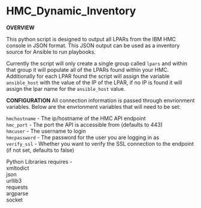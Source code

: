 # HMC_Dynamic_Inventory

**OVERVIEW**

This python script is designed to output all LPARs from the IBM HMC console in JSON format.  This JSON output can be used as a inventory source for Ansible to run playbooks.  

Currently the script will only create a single group called ```lpars``` and within that group it will populate all of the LPARs found within your HMC.  Additionally for each LPAR found the script will assign the variable ```ansible_host``` with the value of the IP of the LPAR, if no IP is found it will assign the lpar name for the ```ansible_host``` value.

**CONFIGURATION**
All connection information is passed through envrionment variables.  Below are the envrionment variables that will need to be set: <br />

```hmchostname``` - The ip/hostname of the HMC API endpoint <br />
```hmc_port``` - The port the API is accessible from (defaults to 443) <br />
```hmcuser``` - The username to login <br />
```hmcpassword``` - The password for the user you are logging in as <br />
```verify_ssl``` - Whether you want to verify the SSL connection to the endpoint (if not set, defaults to false) <br />


Python Libraries requires - <br />
xmltodict <br />
json <br />
urllib3 <br />
requests <br />
argparse <br />
socket <br />
